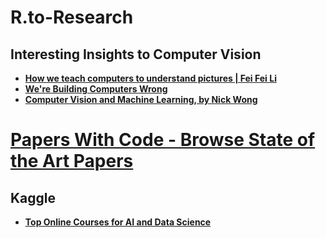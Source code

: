 # R.to-Research

## Interesting Insights to Computer Vision
+ **[How we teach computers to understand pictures | Fei Fei Li](https://www.youtube.com/watch?v=40riCqvRoMs&t=922s)**
+ **[We're Building Computers Wrong](https://www.youtube.com/watch?v=GVsUOuSjvcg)**
+ **[Computer Vision and Machine Learning, by Nick Wong](https://www.youtube.com/watch?v=PMsY5PlDVQw)**


# [Papers With Code - Browse State of the Art Papers](https://paperswithcode.com/sota)
## Kaggle
+ [**Top Online Courses for AI and Data Science**](https://www.kaggle.com/general/69415)

